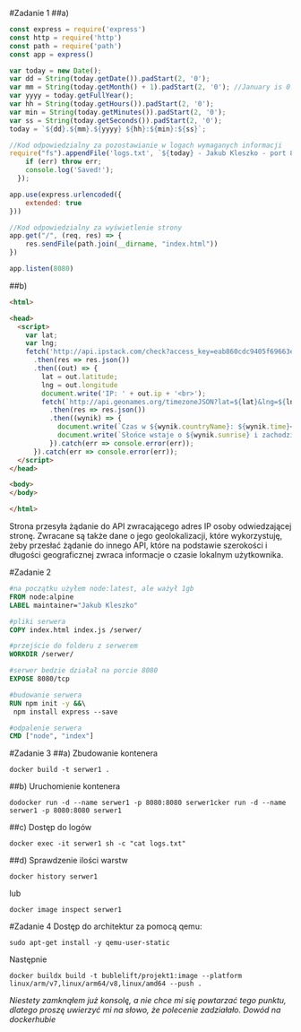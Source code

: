 #Zadanie 1
##a)
```js
const express = require('express')
const http = require('http')
const path = require('path')
const app = express()

var today = new Date();
var dd = String(today.getDate()).padStart(2, '0');
var mm = String(today.getMonth() + 1).padStart(2, '0'); //January is 0!
var yyyy = today.getFullYear();
var hh = String(today.getHours()).padStart(2, '0');
var min = String(today.getMinutes()).padStart(2, '0');
var ss = String(today.getSeconds()).padStart(2, '0');
today = `${dd}.${mm}.${yyyy} ${hh}:${min}:${ss}`;

//Kod odpowiedzialny za pozostawianie w logach wymaganych informacji
require("fs").appendFile('logs.txt', `${today} - Jakub Kleszko - port 8080\n`, function (err) {
    if (err) throw err;
    console.log('Saved!');
  });

app.use(express.urlencoded({
    extended: true
}))

//Kod odpowiedzialny za wyświetlenie strony
app.get("/", (req, res) => {
    res.sendFile(path.join(__dirname, "index.html"))
})

app.listen(8080)
```
##b)
```html
<html>

<head>
  <script>
    var lat;
    var lng;
    fetch('http://api.ipstack.com/check?access_key=eab860cdc9405f69663ecf1c4e055157')
      .then(res => res.json())
      .then((out) => {
        lat = out.latitude;
        lng = out.longitude
        document.write('IP: ' + out.ip + '<br>');
        fetch(`http://api.geonames.org/timezoneJSON?lat=${lat}&lng=${lng}&username=hhhhh`)
          .then(res => res.json())
          .then((wynik) => {
            document.write(`Czas w ${wynik.countryName}: ${wynik.time}<br>`);
            document.write(`Słońce wstaje o ${wynik.sunrise} i zachodzi o ${wynik.sunset}`);
          }).catch(err => console.error(err));
      }).catch(err => console.error(err));
  </script>
</head>

<body>
</body>

</html>
```
Strona przesyła żądanie do API zwracającego adres IP osoby odwiedzającej stronę. Zwracane są także dane o jego geolokalizacji, które wykorzystuję, żeby przesłać żądanie do innego API, które na podstawie szerokości i długości geograficznej zwraca informacje o czasie lokalnym użytkownika.

#Zadanie 2
```dockerfile
#na początku użyłem node:latest, ale ważył 1gb
FROM node:alpine
LABEL maintainer="Jakub Kleszko"

#pliki serwera
COPY index.html index.js /serwer/

#przejście do folderu z serwerem
WORKDIR /serwer/

#serwer bedzie działał na porcie 8080
EXPOSE 8080/tcp

#budowanie serwera
RUN npm init -y &&\	
 npm install express --save

#odpalenie serwera
CMD ["node", "index"]	
```

#Zadanie 3
##a) Zbudowanie kontenera
```
docker build -t serwer1 .
```
##b) Uruchomienie kontenera
```
dodocker run -d --name serwer1 -p 8080:8080 serwer1cker run -d --name serwer1 -p 8080:8080 serwer1
```
##c) Dostęp do logów
```
docker exec -it serwer1 sh -c "cat logs.txt"
```
##d) Sprawdzenie ilości warstw
```
docker history serwer1
```
lub
```
docker image inspect serwer1
```

#Zadanie 4
Dostęp do architektur za pomocą qemu:
```
sudo apt-get install -y qemu-user-static
```
Następnie
```
docker buildx build -t bublelift/projekt1:image --platform linux/arm/v7,linux/arm64/v8,linux/amd64 --push .
```
*Niestety zamknąłem już konsolę, a nie chce mi się powtarzać tego punktu, dlatego proszę uwierzyć mi na słowo, że polecenie zadziałało. Dowód na dockerhubie*